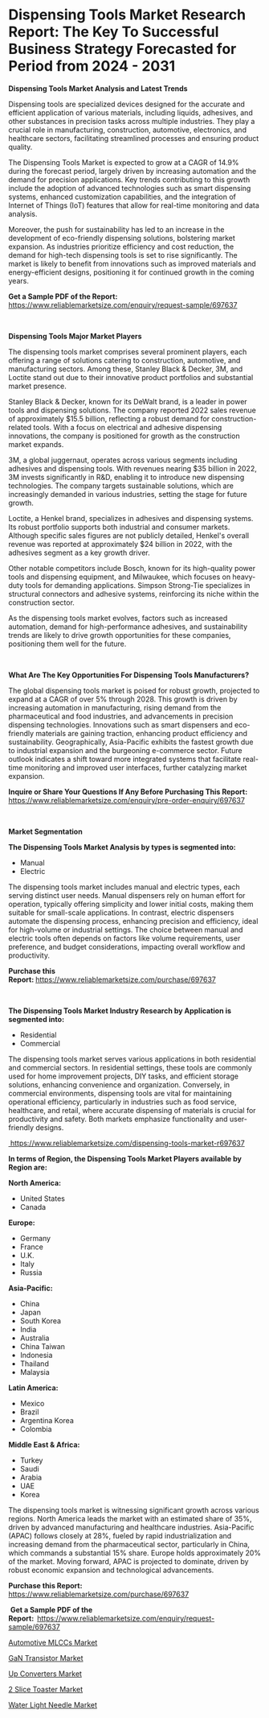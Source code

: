 <p><h1>Dispensing Tools Market Research Report: The Key To Successful Business Strategy Forecasted for Period from 2024 - 2031</h1></p><p><strong>Dispensing Tools Market Analysis and Latest Trends</strong></p>
<p><p>Dispensing tools are specialized devices designed for the accurate and efficient application of various materials, including liquids, adhesives, and other substances in precision tasks across multiple industries. They play a crucial role in manufacturing, construction, automotive, electronics, and healthcare sectors, facilitating streamlined processes and ensuring product quality.</p><p>The Dispensing Tools Market is expected to grow at a CAGR of 14.9% during the forecast period, largely driven by increasing automation and the demand for precision applications. Key trends contributing to this growth include the adoption of advanced technologies such as smart dispensing systems, enhanced customization capabilities, and the integration of Internet of Things (IoT) features that allow for real-time monitoring and data analysis.</p><p>Moreover, the push for sustainability has led to an increase in the development of eco-friendly dispensing solutions, bolstering market expansion. As industries prioritize efficiency and cost reduction, the demand for high-tech dispensing tools is set to rise significantly. The market is likely to benefit from innovations such as improved materials and energy-efficient designs, positioning it for continued growth in the coming years.</p></p>
<p><strong>Get a Sample PDF of the Report:&nbsp;</strong> <a href="https://www.reliablemarketsize.com/enquiry/request-sample/697637?utm_campaign=1105&utm_medium=2&utm_source=Github&utm_content=ia&utm_term=29092024&utm_id=dispensing-tools">https://www.reliablemarketsize.com/enquiry/request-sample/697637</a></p>
<p>&nbsp;</p>
<p><strong>Dispensing Tools Major Market Players</strong></p>
<p><p>The dispensing tools market comprises several prominent players, each offering a range of solutions catering to construction, automotive, and manufacturing sectors. Among these, Stanley Black & Decker, 3M, and Loctite stand out due to their innovative product portfolios and substantial market presence.</p><p>Stanley Black & Decker, known for its DeWalt brand, is a leader in power tools and dispensing solutions. The company reported 2022 sales revenue of approximately $15.5 billion, reflecting a robust demand for construction-related tools. With a focus on electrical and adhesive dispensing innovations, the company is positioned for growth as the construction market expands.</p><p>3M, a global juggernaut, operates across various segments including adhesives and dispensing tools. With revenues nearing $35 billion in 2022, 3M invests significantly in R&D, enabling it to introduce new dispensing technologies. The company targets sustainable solutions, which are increasingly demanded in various industries, setting the stage for future growth.</p><p>Loctite, a Henkel brand, specializes in adhesives and dispensing systems. Its robust portfolio supports both industrial and consumer markets. Although specific sales figures are not publicly detailed, Henkel's overall revenue was reported at approximately $24 billion in 2022, with the adhesives segment as a key growth driver.</p><p>Other notable competitors include Bosch, known for its high-quality power tools and dispensing equipment, and Milwaukee, which focuses on heavy-duty tools for demanding applications. Simpson Strong-Tie specializes in structural connectors and adhesive systems, reinforcing its niche within the construction sector. </p><p>As the dispensing tools market evolves, factors such as increased automation, demand for high-performance adhesives, and sustainability trends are likely to drive growth opportunities for these companies, positioning them well for the future.</p></p>
<p>&nbsp;</p>
<p><strong>What Are The Key Opportunities For Dispensing Tools Manufacturers?</strong></p>
<p><p>The global dispensing tools market is poised for robust growth, projected to expand at a CAGR of over 5% through 2028. This growth is driven by increasing automation in manufacturing, rising demand from the pharmaceutical and food industries, and advancements in precision dispensing technologies. Innovations such as smart dispensers and eco-friendly materials are gaining traction, enhancing product efficiency and sustainability. Geographically, Asia-Pacific exhibits the fastest growth due to industrial expansion and the burgeoning e-commerce sector. Future outlook indicates a shift toward more integrated systems that facilitate real-time monitoring and improved user interfaces, further catalyzing market expansion.</p></p>
<p><strong>Inquire or Share Your Questions If Any Before Purchasing This Report:</strong> <a href="https://www.reliablemarketsize.com/enquiry/pre-order-enquiry/697637?utm_campaign=1105&utm_medium=2&utm_source=Github&utm_content=ia&utm_term=29092024&utm_id=dispensing-tools">https://www.reliablemarketsize.com/enquiry/pre-order-enquiry/697637</a></p>
<p>&nbsp;</p>
<p><strong>Market Segmentation</strong></p>
<p><strong>The Dispensing Tools Market Analysis by types is segmented into:</strong></p>
<p><ul><li>Manual</li><li>Electric</li></ul></p>
<p><p>The dispensing tools market includes manual and electric types, each serving distinct user needs. Manual dispensers rely on human effort for operation, typically offering simplicity and lower initial costs, making them suitable for small-scale applications. In contrast, electric dispensers automate the dispensing process, enhancing precision and efficiency, ideal for high-volume or industrial settings. The choice between manual and electric tools often depends on factors like volume requirements, user preference, and budget considerations, impacting overall workflow and productivity.</p></p>
<p><strong>Purchase this Report:&nbsp;</strong><a href="https://www.reliablemarketsize.com/purchase/697637?utm_campaign=1105&utm_medium=2&utm_source=Github&utm_content=ia&utm_term=29092024&utm_id=dispensing-tools">https://www.reliablemarketsize.com/purchase/697637</a></p>
<p>&nbsp;</p>
<p><strong>The Dispensing Tools Market Industry Research by Application is segmented into:</strong></p>
<p><ul><li>Residential</li><li>Commercial</li></ul></p>
<p><p>The dispensing tools market serves various applications in both residential and commercial sectors. In residential settings, these tools are commonly used for home improvement projects, DIY tasks, and efficient storage solutions, enhancing convenience and organization. Conversely, in commercial environments, dispensing tools are vital for maintaining operational efficiency, particularly in industries such as food service, healthcare, and retail, where accurate dispensing of materials is crucial for productivity and safety. Both markets emphasize functionality and user-friendly designs.</p></p>
<p><a href="https://www.reliablemarketsize.com/dispensing-tools-market-r697637?utm_campaign=1105&utm_medium=2&utm_source=Github&utm_content=ia&utm_term=29092024&utm_id=dispensing-tools">&nbsp;https://www.reliablemarketsize.com/dispensing-tools-market-r697637</a></p>
<p><strong>In terms of Region, the Dispensing Tools Market Players available by Region are:</strong></p>
<p>
    <p> <strong> North America: </strong>
        <ul>
            <li>United States</li>
            <li>Canada</li>
        </ul>
        </p> 
    <p> <strong> Europe: </strong>
        <ul>
            <li>Germany</li>
            <li>France</li>
            <li>U.K.</li>
            <li>Italy</li>
            <li>Russia</li>
        </ul>
        </p> 
    <p> <strong> Asia-Pacific: </strong>
        <ul>
            <li>China</li>
            <li>Japan</li>
            <li>South Korea</li>
            <li>India</li>
            <li>Australia</li>
            <li>China Taiwan</li>
            <li>Indonesia</li>
            <li>Thailand</li>
            <li>Malaysia</li>
        </ul>
        </p> 
    <p> <strong> Latin America: </strong>
        <ul>
            <li>Mexico</li>
            <li>Brazil</li>
            <li>Argentina Korea</li>
            <li>Colombia</li>
        </ul>
        </p> 
    <p> <strong> Middle East & Africa: </strong>
        <ul>
            <li>Turkey</li>
            <li>Saudi</li>
            <li>Arabia</li>
            <li>UAE</li>
            <li>Korea</li>
        </ul>
    </p>
    </p>
<p><p>The dispensing tools market is witnessing significant growth across various regions. North America leads the market with an estimated share of 35%, driven by advanced manufacturing and healthcare industries. Asia-Pacific (APAC) follows closely at 28%, fueled by rapid industrialization and increasing demand from the pharmaceutical sector, particularly in China, which commands a substantial 15% share. Europe holds approximately 20% of the market. Moving forward, APAC is projected to dominate, driven by robust economic expansion and technological advancements.</p></p>
<p><strong>Purchase this Report: </strong><a href="https://www.reliablemarketsize.com/purchase/697637?utm_campaign=1105&utm_medium=2&utm_source=Github&utm_content=ia&utm_term=29092024&utm_id=dispensing-tools">https://www.reliablemarketsize.com/purchase/697637</a></p>
<p>&nbsp;<strong>Get a Sample PDF of the Report:&nbsp;&nbsp;</strong><a href="https://www.reliablemarketsize.com/enquiry/request-sample/697637?utm_campaign=1105&utm_medium=2&utm_source=Github&utm_content=ia&utm_term=29092024&utm_id=dispensing-tools">https://www.reliablemarketsize.com/enquiry/request-sample/697637</a></p>
<p><strong></strong></p>
<p><p><a href="https://www.linkedin.com/pulse/future-trajectory-automotive-mlccs-market-emerging-trends-wwqyf?utm_campaign=1105&utm_medium=2&utm_source=Github&utm_content=ia&utm_term=29092024&utm_id=dispensing-tools">Automotive MLCCs Market</a></p><p><a href="https://issuu.com/reportprime-2/docs/gan-transistor-market-size-2030.ppt_ca746724484982?utm_campaign=1105&utm_medium=2&utm_source=Github&utm_content=ia&utm_term=29092024&utm_id=dispensing-tools">GaN Transistor Market</a></p><p><a href="https://issuu.com/reportprime-2/docs/up-converters-market-size-2030.pptx_9e7bc7a4ff162c?utm_campaign=1105&utm_medium=2&utm_source=Github&utm_content=ia&utm_term=29092024&utm_id=dispensing-tools">Up Converters Market</a></p><p><a href="https://github.com/NorbertYates/Market-Research-Report-List-7/blob/main/2-slice-toaster-market.md?utm_campaign=1105&utm_medium=2&utm_source=Github&utm_content=ia&utm_term=29092024&utm_id=dispensing-tools">2 Slice Toaster Market</a></p><p><a href="https://www.linkedin.com/pulse/water-light-needle-market-research-report-includes-analysis-size-r3muf?utm_campaign=1105&utm_medium=2&utm_source=Github&utm_content=ia&utm_term=29092024&utm_id=dispensing-tools">Water Light Needle Market</a></p></p>
